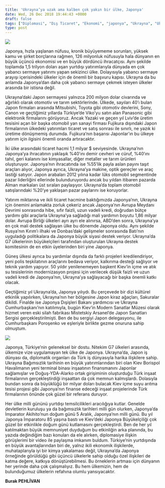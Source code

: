 ```yaml
---
title: 'Ukrayna’ya uzak ama kalben çok yakın bir ülke, Japonya'
date: Wed, 26 Dec 2018 19:44:43 +0000
draft: false
tags: ["Diplomasi", "Dış Ticaret", "Ekonomi", "japonya", "Ukrayna", "Ukrayna Dış İlişkileri", "Uluslarası İlişkiler"]
type: post
---
```


![](http://burakpehlivan.org/wp-content/uploads/2019/01/Ekran-Resmi-2019-01-12-21.35.25-1.png)




Japonya, hızla yaşlanan nüfusu, kronik büyüyememe sorunları, yüksek kamu ve şirket borçlarına rağmen, 126 milyonluk nüfusuyla hala dünyanın en büyük üçüncü ekonomisi ve en büyük dördüncü ihracatçısı. Aynı şekilde toplamda 1,5 trilyon doları aşan yurtdışı yatırımlarıyla dünyada en çok yabancı sermaye yatırımı yapan sekizinci ülke. Dolayısıyla yabancı sermaye arayışı içerisindeki ülkeler için de önemli bir başvuru kapısı. Ukrayna da bu anlamda Japonya’dan daha çok yabancı sermaye çekmek isteyen ülkeler arasında bir istisna değil.




Ukrayna’daki Japon sermayesi yalnızca 200 milyon dolar civarında ve ağırlıklı olarak otomotiv ve tarım sektörlerinde. Ülkede, sayıları 40’ı bulan Japon firmaları arasında Mitsubishi, Toyota gibi otomotiv devlerini, Sony, Canon ve geçtiğimiz yıllarda Türkiye’de Viko’yu satın alan Panasonic gibi elektronik firmalarını görüyoruz. Ancak Yazaki ve geçen yıl Lviv’de üretim tesisini açan bir başka otomobil yan sanayi firması Fujikura dışındaki Japon firmalarının ülkedeki yatırımları ticaret ve satış sonrası ile sınırlı, ne yazık ki üretime dönüşmemiş durumda. Fujikura’nın başarısı Japonlar’ın bu ülkeye yatırım için ilgisini önemli oranda artıracaktır.




İki ülke arasındaki ticaret hacmi 1,1 milyar $ seviyesinde. Ukrayna’nın Japonya’ya ihracatının yaklaşık %40’ını demir cevheri ve cüruf, %40’ını tahıl, geri kalanını ise kimyasallar, diğer metaller ve tarım ürünleri oluşturuyor. Japonya’nın ihracatında ise %55’lik payla aslan payını taşıt araçları alıyor, Japonya ayrıca, Ukrayna’ya makine, optik gereçler ve araç lastiği satıyor. Japon arabaları 2012 yılına kadar lüks otomobil segmentinde pazar liderliğini ellerinde bulunduruyordu ancak bu yıldan itibaren pazarda Alman markaları üst sıraları paylaşıyor. Ukrayna’da toplam otomobil satışlarındaki %20’ye yaklaşan pazar paylarını ise koruyorlar.




Yatırım miktarına ve ikili ticaret hacmine baktığımızda Japonya’nın, Ukrayna için önemini anlamakta zorluk çekeriz ancak Japonya’nın Avrupa Meydanı Devrimi sonrasında hibe, sıfır faizli, uzun vadeli kredi, doğrudan bütçe yardımı gibi araçlarla Ukrayna’ya sağladığı mali yardımın boyutu 1,86 milyar dolar. Avrupa Birliği ülkeleri ayrı ayrı ele alınırsa, ABD’den sonra, Ukrayna’ya en çok mali destek sağlayan ülke bu dönemde Japonya oldu. Aynı şekilde Rusya’nın Kırım’ı ilhaki ve Donbas’daki gelişmeler sonrasında Batı’nın uyguladığı politikalara da Japonya büyük siyasi destek veriyor. Ukrayna’da G7 ülkelerinin büyükelçileri tarafından oluşturulan Ukrayna destek komitesinin de en etkin üyelerinden biri yine Japonya.




Güneş ülkesi ayrıca bu yardımlar dışında da farklı projeleri kredilendiriyor, yeni polis teşkilatının araçlarını bedava veriyor, kalkınma desteği sağlıyor ve teknik yardım yapıyor. 50 yıldır yenilenemeyen başkent Kiev’in içme ve atık su tesislerinin modernizasyon projesi için verilecek düşük faizli ve uzun vadeli kredi de Japonya’nın, Ukrayna’ya sağlayacağı bir başka önemli katkı olacak. 




Geçtiğimiz yıl Ukrayna’da, Japonya yılıydı. Bu çerçevede bir dizi kültürel etkinlik yapılırken, Ukrayna’nın her bölgesine Japon kiraz ağaçları, Sakuralar dikildi. Finalde ise Japonya Dışişleri Bakanı yardımcısı ve Ukrayna Cumhurbaşkanı’nın katılımıyla, bugün Kiev’in Modern Sanatlar Müzesi olarak hizmet veren eski silah fabrikası Mistetskiy Arsanel’de Japon Sanatları Sergisi gerçekleştirilmişti. Ben de bu sergiyi Japon delegasyonu, ile Cumhurbaşkanı Poroşenko ve eşleriyle birlikte gezme onuruna sahip olmuştum.


![](http://burakpehlivan.org/wp-content/uploads/2019/01/Ekran-Resmi-2019-01-12-21.33.40.png)


Japonya, Türkiye’nin geleneksel bir dostu. Nitekim G7 ülkeleri arasında, ülkemize vize uygulamayan tek ülke de Japonya. Ukrayna’da, Japon iş dünyası da, diplomatik organları da Türk iş dünyasıyla harika ilişkilere sahip. Ukrayna Bağımsızlık tarihinin en büyük yatırımlarından biri olan Kiev Borispol Havalimanın yeni terminal binası inşaatının finansmanını Japonlar sağlamışlar ve Doğuş-YDA-Alarko ortak girişiminin oluşturduğu Türk inşaat firmalarının gerçekleştirdiği inşaattan da çok memnun kalmışlardı. Dolasıyla bundan sonra da büyüklüğü bir milyar doları bulacak Kiev içme suyu arıtma tesisi projesi gibi Japonya’nın finanse edeceği inşaat projelerinde Türk firmalarının önünde çok güzel bir referans duruyor.




Her ülke milli gününü yurtdışı temsilcilikleri aracılığıya kutlar. Genelde devletlerin kuruluşu ya da bağımsızlık tarihleri milli gün olurken, Japonya’da İmparator Akihito’nun doğum günü 5 Aralık, Japonya’nın milli günü. Bu yıl Japonya İmparatoru 85 yaşına bastı ve Kiev’deki Japonya Büyükelçiliği çok güzel bir etkinlikle doğum günü kutlamasını gerçekleştirdi. Ben de her yıl katılmaktan büyük memnuniyet duyduğum bu etkinliğin arka planında, bu yazıda değindiğim bazı konuları da ele alırken, diplomasiye ilişkin görüşlerimi bir video ile paylaşma imkanım buldum. Türkiye’nin yurtdışında en büyük avantajlarından biri de, yalnız ikili ekonomik ilişkilerde, muhataplarıyla iyi bir kimya yakalaması değil, Ukrayna’da Japonya örneğinde görüldüğü gibi üçüncü ülkelerle sahip olduğu özel ilişkileri de katma değere, katkıya dönüştürebilmesi. Bu örneklerin artması için dünyanın her yerinde daha çok çalışmalıyız. Bu hem ülkemizin, hem de bulunduğumuz ülkelerin refahına olumlu yansıyacaktır.




**Burak PEHLİVAN**
